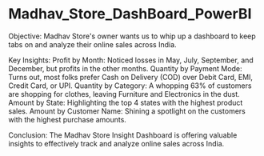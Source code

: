 # Madhav_Store_DashBoard_PowerBI
Objective:
Madhav Store's owner wants us to whip up a dashboard to keep tabs on and analyze their online sales across India.

Key Insights:
Profit by Month: Noticed losses in May, July, September, and December, but profits in the other months.
Quantity by Payment Mode: Turns out, most folks prefer Cash on Delivery (COD) over Debit Card, EMI, Credit Card, or UPI.
Quantity by Category: A whopping 63% of customers are shopping for clothes, leaving Furniture and Electronics in the dust.
Amount by State: Highlighting the top 4 states with the highest product sales.
Amount by Customer Name: Shining a spotlight on the customers with the highest purchase amounts.

Conclusion:
The Madhav Store Insight Dashboard is offering valuable insights to effectively track and analyze online sales across India.
